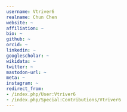 ```yaml
---
username: Vtriver6
realname: Chun Chen
website: ~
affiliation: ~
bio: ~
github: ~
orcid: ~
linkedin: ~
googlescholar: ~
wikidata: ~
twitter: ~
mastodon-url: ~
meta: ~
instagram: ~
redirect_from:
- /index.php/User:Vtriver6
- /index.php/Special:Contributions/Vtriver6
---
```

